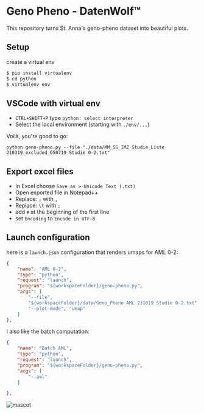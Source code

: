 # Geno Pheno - DatenWolf™

This repository turns St. Anna's geno-pheno dataset into beautiful plots.

## Setup
create a virtual env
```cmd
$ pip install virtualenv
$ cd python
$ virtualenv env
```

## VSCode with virtual env
- `CTRL+SHIFT+P` type `python: select interpreter`
- Select the local environment (starting with `./env/...`)

Voilà, you're good to go:
```
python geno-pheno.py --file "./data/MM_SS_IMZ Studie_Liste 210319_excluded_050719 Studie 0-2.txt"
```

## Export excel files
- In Excel choose `Save as > Unicode Text (.txt)`
- Open exported file in Notepad++
- Replace: `;` with `,`
- Replace: `\t` with `;`
- add `#` at the beginning of the first line
- set `Encoding` to `Encode in UTF-8`

## Launch configuration
here is a ``launch.json`` configuration that renders umaps for AML 0-2:
````json
{
    "name": "AML 0-2",
    "type": "python",
    "request": "launch",
    "program": "${workspaceFolder}/geno-pheno.py",
    "args": [
        "--file",
        "${workspaceFolder}/data/Geno_Pheno AML 231019 Studie 0-2.txt",
        "--plot-mode", "umap"
    ]
},
````
I also like the batch computation:
````json
{
    "name": "Batch AML",
    "type": "python",
    "request": "launch",
    "program": "${workspaceFolder}/geno-pheno.py",
    "args": [
        "--aml"
    ]

},
````

![mascot](https://upload.wikimedia.org/wikipedia/en/thumb/0/02/Tweety.svg/133px-Tweety.svg.png)
